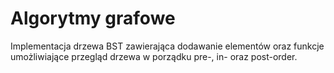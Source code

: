# Algorytmy grafowe
Implementacja drzewa BST zawierająca dodawanie elementów oraz funkcje umożliwiające przegląd drzewa w porządku pre-, in- oraz post-order.
